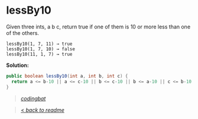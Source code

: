 # lessBy10

Given three ints, a b c, return true if one of them is 10 or more less than one of the others.

```
lessBy10(1, 7, 11) → true
lessBy10(1, 7, 10) → false
lessBy10(11, 1, 7) → true
```

**Solution:**

```java
public boolean lessBy10(int a, int b, int c) {
  return a <= b-10 || a <= c-10 || b <= c-10 || b <= a-10 || c <= b-10;
}
```

> _[codingbat](http://codingbat.com/prob/p179196)_

> [< _back to readme_](/README.md)